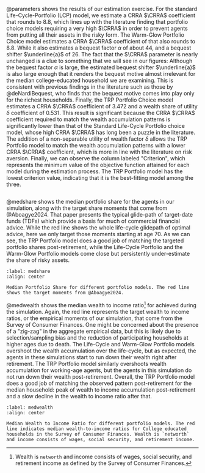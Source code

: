 @parameters shows the results of our estimation exercise.
For the standard Life-Cycle-Portfolio (LCP) model, we estimate a CRRA $\CRRA$ coefficient that rounds to 8.8, which lines up with the literature finding that portfolio choice models requiring a very high $\CRRA$ in order to prevent agents from putting all their assets in the risky form.
The Warm-Glow Portfolio Choice model estimates a CRRA $\CRRA$ coefficient of that also rounds to 8.8.
While it also estimates a bequest factor $\alpha$ of about 44, and a bequest shifter $\underline{a}$ of 26.
The fact that the $\CRRA$ parameter is nearly unchanged is a clue to something that we will see in our figures: Although the bequest factor $\alpha$ is large, the estimated bequest shifter $\underline{a}$ is also large enough that it renders the bequest motive almost irrelevant for the median college-educated household we are examining.
This is consistent with previous findings in the literature such as those by @deNardiBequest, who finds that the bequest motive comes into play only for the richest households.
Finally, the TRP Portfolio Choice model estimates a CRRA $\CRRA$ coefficient of 3.472 and a wealth share of utility $\delta$ coefficient of 0.531.
This result is significant because the CRRA $\CRRA$ coefficient required to match the wealth accumulation patterns is significantly lower than that of the Standard Life-Cycle Portfolio choice model, whose high CRRA $\CRRA$ has long been a puzzle in the literature.
The addition of a non-separable utility of wealth factor $\delta$ allows the TRP Portfolio model to match the wealth accumulation patterns with a lower CRRA $\CRRA$ coefficient, which is more in line with the literature on risk aversion.
Finally, we can observe the column labeled "Criterion", which represents the minimum value of the objective function attained for each model during the estimation process.
The TRP Portfolio model has the lowest criterion value, indicating that it is the best-fitting model among the three.

```{include} parameters.tex
```

@medshare shows the median portfolio share for the agents in our simulation, along with the target share moments that come from @Aboagye2024.
That paper presents the typical glide-path of target-date funds (TDFs) which provide a basis for much of commercial financial advice.
While the red line shows the whole life-cycle glidepath of optimal advice, here we only target those moments starting at age 70.
As we can see, the TRP Portfolio model does a good job of matching the targeted portfolio shares post-retirement, while the Life-Cycle Portfolio and the Warm-Glow Portfolio models come close but persistently under-estimate the share of risky assets.

```{figure} figures/median_share
:label: medshare
:align: center 

Median Portfolio Share for different portfolio models. The red line shows the target moments from @Aboagye2024. 
```

@medwealth shows the median wealth to income ratio[^wtoy] for achieved during the simulation.
Again, the red line represents the target wealth to income ratios, or the empirical moments of our simulation, that come from the Survey of Consumer Finances.
One might be concerned about the presence of a "zig-zag" in the aggregate empirical data, but this is likely due to selection/sampling bias and the reduction of participating households at higher ages due to death.
The Life-Cycle and Warm-Glow Portfolio models overshoot the wealth accumulation over the life-cycle, but as expected, the agents in these simulations start to run down their wealth right after retirement.
The TRP Portfolio model similarly overshoots wealth accumulation for working-age agents, but the agents in this simulation do not run down their wealth post-retirement.
Overall, the TRP Portfolio model does a good job of matching the observed pattern post-retirement for the median household: peak of wealth to income accumulation post-retirement and a slow decline in the wealth to income ratio after that.

[^wtoy]: Wealth is `networth` and income consists of wages, social security, and retirement income as defined by the Survey of Consumer Finances.

```{figure} figures/median_wealth
:label: medwealth
:align: center 

Median Wealth to Income Ratio for different portfolio models. The red line indicates median wealth-to-income ratios for College educated households in the Survey of Consumer Finances. Wealth is `networth` and income consists of wages, social security, and retirement income. 
```
